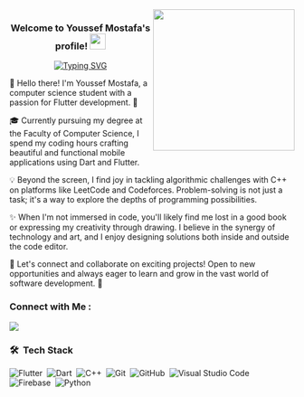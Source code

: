 
<img width="250" align="right" src="https://c.tenor.com/2uyENRmiUt0AAAAC/tenor.gif">

<h3 align="center">
  Welcome to Youssef Mostafa's profile!
  <img src="https://media.giphy.com/media/hvRJCLFzcasrR4ia7z/giphy.gif" width="28">
</h3>

<!-- Typing SVG by DenverCoder1 - https://github.com/DenverCoder1/readme-typing-svg -->
<p align="center">
  <a href="https://git.io/typing-svg"><img src="https://readme-typing-svg.demolab.com?font=Fira+Code&pause=1000&color=000000&background=FFFFFF&center=true&multiline=true&random=false&width=435&height=60&lines=Flutter+Developer;Always+solve+problems" alt="Typing SVG" /></a>
</p> 

👋 Hello there! I'm Youssef Mostafa, a computer science student with a passion for Flutter development. 🚀

🎓 Currently pursuing my degree at the Faculty of Computer Science, I spend my coding hours crafting beautiful and functional mobile applications using Dart and Flutter.

💡 Beyond the screen, I find joy in tackling algorithmic challenges with C++ on platforms like LeetCode and Codeforces. Problem-solving is not just a task; it's a way to explore the depths of programming possibilities.

✨ When I'm not immersed in code, you'll likely find me lost in a good book or expressing my creativity through drawing. I believe in the synergy of technology and art, and I enjoy designing solutions both inside and outside the code editor.

🌟 Let's connect and collaborate on exciting projects! Open to new opportunities and always eager to learn and grow in the vast world of software development. 🚀


### Connect with Me :

<a href="https://www.linkedin.com/in/youssef-mostafa-59a35a227" target="_blank"><img src="https://img.shields.io/badge/-Youssef%20Mostafa-0077B5?style=for-the-badge&logo=Linkedin&logoColor=white"/></a>

### 🛠 &nbsp;Tech Stack
![Flutter](https://img.shields.io/badge/-Flutter-05122A?style=flat&logo=flutter)&nbsp;
![Dart](https://img.shields.io/badge/-Dart-05122A?style=flat&logo=Dart&logoColor=563D7C)&nbsp;
![C++](https://img.shields.io/badge/-C++-05122A?style=flat&logo=C++)&nbsp;
![Git](https://img.shields.io/badge/-Git-05122A?style=flat&logo=git)&nbsp;
![GitHub](https://img.shields.io/badge/-GitHub-05122A?style=flat&logo=github)&nbsp;
![Visual Studio Code](https://img.shields.io/badge/-Visual%20Studio%20Code-05122A?style=flat&logo=visual-studio-code&logoColor=007ACC)&nbsp;
![Firebase](https://img.shields.io/badge/-Firebase-05122A?style=flat&logo=Firebase)&nbsp;
![Python](https://img.shields.io/badge/-Python%20-05122A?style=flat&logo=python)&nbsp;
